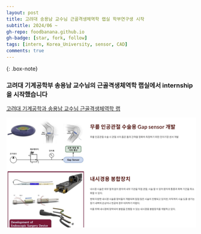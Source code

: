 ```yaml
---
layout: post
title: 고려대 송용남 교수님 근골격생체역학 랩실 학부연구생 시작
subtitle: 2024/06 ~
gh-repo: foodbanana.github.io
gh-badge: [star, fork, follow]
tags: [intern, Korea_University, sensor, CAD]
comments: true
---
```



{: .box-note}
### 고려대 기계공학부 **송용남 교수님**의 근골격생체역학 랩실에서 internship을 시작했습니다  





[고려대 기계공학과 송용남 교수님 근골격생체역학 랩](https://hero.snu.ac.kr/)

![송용남 교수님 랩실 관련 사진](assets/img/prof_song.jpg)
